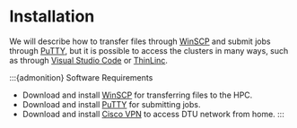 # Installation

We will describe how to transfer files through [WinSCP](https://winscp.net/eng/index.php) and submit jobs through [PuTTY](https://putty.org/), but it is possible to access the clusters in many ways, such as through [Visual Studio Code](https://code.visualstudio.com/docs/remote/ssh) or [ThinLinc](https://www.gbar.dtu.dk/index.php/faq/43-thinlinc).

:::{admonition} Software Requirements 
- Download and install [WinSCP](https://winscp.net/eng/index.php) for transferring files to the HPC.
- Download and install [PuTTY](https://www.chiark.greenend.org.uk/~sgtatham/putty/latest.html) for submitting jobs.
- Download and install [Cisco VPN](https://itswiki.compute.dtu.dk/index.php/Cisco_VPN) to access DTU network from home.
:::